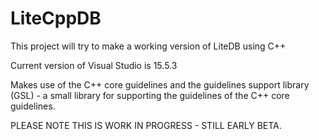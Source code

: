 # LiteCppDB
This project will try to make a working version of LiteDB using C++

Current version of Visual Studio is 15.5.3

Makes use of the C++ core guidelines and the guidelines support library (GSL) - a small library for supporting the guidelines of the C++ core guidelines.

PLEASE NOTE THIS IS WORK IN PROGRESS - STILL EARLY BETA.

